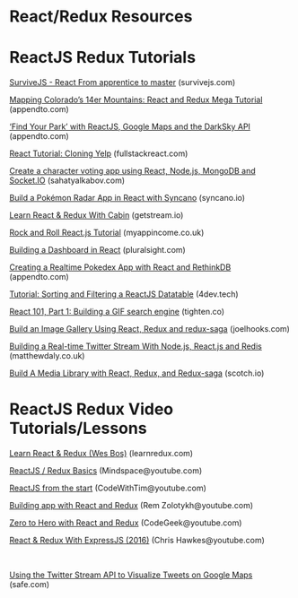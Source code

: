 # React/Redux Resources

<h1>ReactJS Redux Tutorials</h1>

<p>
  <a href="http://survivejs.com/react/introduction">SurviveJS - React From apprentice to master</a> (survivejs.com)
</p>
<p>
  <a href="https://appendto.com/2016/10/mapping-colorados-14er-mountains-with-react-and-redux-mega-tutorial">Mapping Colorado’s 14er Mountains: React and Redux Mega Tutorial</a> (appendto.com)
</p>
<p>
  <a href="https://appendto.com/2016/10/find-your-park-with-reactjs-and-the-darksky-api">‘Find Your Park’ with ReactJS, Google Maps and the DarkSky API</a> (appendto.com)
</p>
<p>
  <a href="https://www.fullstackreact.com/articles/react-tutorial-cloning-yelp">React Tutorial: Cloning Yelp</a> (fullstackreact.com)
</p>
<p>
  <a href="http://sahatyalkabov.com/create-a-character-voting-app-using-react-nodejs-mongodb-and-socketio">Create a character voting app using React, Node.js, MongoDB and Socket.IO</a> (sahatyalkabov.com)
</p>
<p>
  <a href="https://www.syncano.io/blog/build-pokemon-radar-app/">Build a Pokémon Radar App in React with Syncano</a> (syncano.io)
</p>
<p>
  <a href="http://cabin.getstream.io">Learn React & Redux With Cabin</a> (getstream.io)
</p>
<p>
  <a href="http://myappincome.co.uk/rock-and-roll-reactjs-tutorial-part-1">Rock and Roll React.js Tutorial</a> (myappincome.co.uk)
</p>
<p>
  <a href="http://tutorials.pluralsight.com/front-end-javascript/building-a-dashboard-in-react">Building a Dashboard in React</a> (pluralsight.com)
</p>
<p>
  <a href="https://appendto.com/2016/09/creating-a-realtime-pokedex-app-with-react-and-rethinkdb">Creating a Realtime Pokedex App with React and RethinkDB</a> (appendto.com)
</p>
<p>
  <a href="http://4dev.tech/2016/03/tutorial-sorting-and-filtering-a-reactjs-datatable">Tutorial: Sorting and Filtering a ReactJS Datatable</a> (4dev.tech)
</p>
<p>
  <a href="https://blog.tighten.co/react-101-building-a-gif-search-engine">React 101, Part 1: Building a GIF search engine</a> (tighten.co)
</p> 
<p>
  <a href="http://joelhooks.com/blog/2016/03/20/build-an-image-gallery-using-redux-saga">Build an Image Gallery Using React, Redux and redux-saga</a> (joelhooks.com)
</p> 
<p>
  <a href="http://matthewdaly.co.uk/blog/2015/09/28/building-a-real-time-twitter-stream-with-node-dot-js-react-dot-js-and-redis">Building a Real-time Twitter Stream With Node.js, React.js and Redis</a> (matthewdaly.co.uk)
</p> 
<p>
  <a href="https://scotch.io/tutorials/build-a-media-library-with-react-redux-and-redux-saga-part-1">Build A Media Library with React, Redux, and Redux-saga</a> (scotch.io)
</p>



 
 
<h1>ReactJS Redux Video Tutorials/Lessons</h1>
<p>
  <a href="https://learnredux.com/">Learn React & Redux (Wes Bos)</a> (learnredux.com)
</p>
<p>
  <a href="https://www.youtube.com/watch?v=qrsle5quS7A&list=PL55RiY5tL51rrC3sh8qLiYHqUV3twEYU_">ReactJS / Redux Basics</a> (Mindspace@youtube.com)
</p>
<p>
  <a href="https://www.youtube.com/watch?v=BwAakF_VUV8&list=PLoAsubXIl8uJugGO_VFB0Q0xe3r0Jk6C9">ReactJS from the start</a> (CodeWithTim@youtube.com)
</p>
<p>
  <a href="https://www.youtube.com/watch?v=5oiXG9f6GO0&list=PLuNEz8XtB51K-x3bwCC9uNM_cxXaiCcRY">Building app with React and Redux</a> (Rem Zolotykh@youtube.com)
</p>
<p>
  <a href="https://www.youtube.com/watch?v=PNxFDArLhXQ">Zero to Hero with React and Redux</a> (CodeGeek@youtube.com)
</p>
<p>
  <a href="https://www.youtube.com/watch?v=53SNhzt7AqA&list=PLei96ZX_m9sUDK-1b8fNXZgBnnb6wA7sB">React & Redux With ExpressJS (2016)</a> (Chris Hawkes@youtube.com)
</p>
<br />
<p>
  <a href="http://blog.safe.com/2014/03/twitter-stream-api-map">Using the Twitter Stream API to Visualize Tweets on Google Maps</a> (safe.com)
</p>


